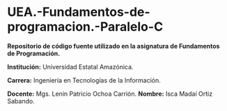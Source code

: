 # UEA.-Fundamentos-de-programacion.-Paralelo-C
**Repositorio de código fuente utilizado en la asignatura de Fundamentos de Programación.**                                                                                                                                  

**Institución:** Universidad Estatal Amazónica.  

**Carrera:** Ingeniería en Tecnologías de la Información. 

**Docente:** Mgs. Lenin Patricio Ochoa Carrión.
**Nombre:** Isca Madaí Ortiz Sabando.
